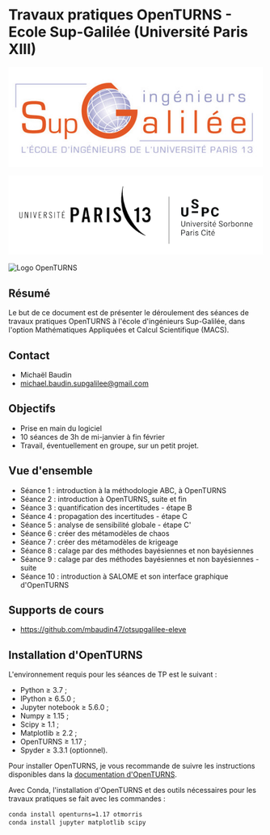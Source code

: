 # Travaux pratiques OpenTURNS - Ecole Sup-Galilée (Université Paris XIII)


![Logo Sup Galilée](logo-sup-galilee.jpg)

![Logo Paris 13](USPC-PARIS13-1_fond.png)

![Logo OpenTURNS](logo_OT.png)

## Résumé

Le but de ce document est de présenter le déroulement des séances de travaux pratiques OpenTURNS à l'école d'ingénieurs Sup-Galilée, dans l'option Mathématiques Appliquées et Calcul Scientifique (MACS).

## Contact

- Michaël Baudin
- michael.baudin.supgalilee@gmail.com

## Objectifs

* Prise en main du logiciel
* 10 séances de 3h de mi-janvier à fin février
* Travail, éventuellement en groupe, sur un petit projet.

## Vue d'ensemble

* Séance 1 : introduction à la méthodologie ABC, à OpenTURNS
* Séance 2 : introduction à OpenTURNS, suite et fin
* Séance 3 : quantification des incertitudes - étape B
* Séance 4 : propagation des incertitudes - étape C
* Séance 5 : analyse de sensibilité globale - étape C'
* Séance 6 : créer des métamodèles de chaos
* Séance 7 : créer des métamodèles de krigeage
* Séance 8 : calage par des méthodes bayésiennes et non bayésiennes
* Séance 9 : calage par des méthodes bayésiennes et non bayésiennes - suite
* Séance 10 : introduction à SALOME et son interface graphique d'OpenTURNS

## Supports de cours

- https://github.com/mbaudin47/otsupgalilee-eleve

## Installation d'OpenTURNS

L'environnement requis pour les séances de TP est le suivant :
* Python ≥ 3.7 ;
* IPython ≥ 6.5.0 ;
* Jupyter notebook ≥ 5.6.0 ;
* Numpy ≥ 1.15 ;
* Scipy ≥ 1.1 ;
* Matplotlib ≥ 2.2 ;
* OpenTURNS ≥ 1.17 ;
* Spyder ≥ 3.3.1  (optionnel).

Pour installer OpenTURNS, je vous recommande de suivre les instructions disponibles dans la [documentation d'OpenTURNS](http://openturns.github.io/openturns/latest/install.html).

Avec Conda, l'installation d'OpenTURNS et des outils nécessaires pour les travaux pratiques se fait avec les commandes :
```
conda install openturns=1.17 otmorris
conda install jupyter matplotlib scipy
```
